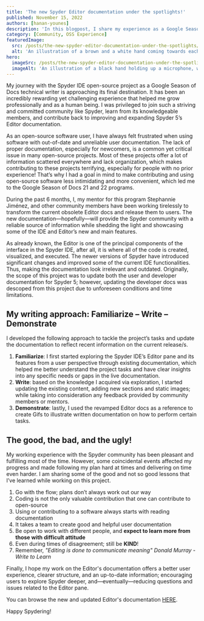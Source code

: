 ```yaml
---
title: 'The new Spyder Editor documentation under the spotlights!'
published: November 15, 2022
authors: [hanan-younes]
description: 'In this blogpost, I share my experience as a Google Season of Docs 2022 technical writer working on updating the Editor user documentation.'
category: [Community, OSS Experience]
featuredImage:
  src: /posts/the-new-spyder-editor-documentation-under-the-spotlights/blog_feature_var3.svg
  alt: 'An illustration of a brown and a white hand coming towards each other to pass a business card with the logo of Quansight Labs'
hero:
  imageSrc: /posts/the-new-spyder-editor-documentation-under-the-spotlights/blog_hero_var3.svg
  imageAlt: 'An illustration of a black hand holding up a microphone, with some graphical elements highlighting the top of the microphone'
---
```


My journey with the Spyder IDE open-source project as a Google Season of Docs
technical writer is approaching its final destination. It has been an incredibly
rewarding yet challenging experience that helped me grow professionally and as a
human being. I was privileged to join such a striving and committed community
like Spyder, learn from its knowledgeable members, and contribute back to
improving and expanding Spyder 5’s Editor documentation.

As an open-source software user, I have always felt frustrated when using software
with out-of-date and unreliable user documentation. The lack of proper
documentation, especially for newcomers, is a common yet critical issue in many open-source projects.
Most of these projects offer a lot of information scattered everywhere and lack
organization, which makes contributing to these projects terrifying, especially
for people with no prior experience! That’s why I had a goal in mind to make
contributing and using open-source software less intimidating and more
convenient, which led me to the Google Season of Docs 21 and 22 programs.

During the past 6 months, I, my mentor for this program Stephannie Jiménez,
and other community members have been working tirelessly to transform the current
obsolete Editor docs and release them to users. The new documentation—hopefully—will
provide the Spyder community with a reliable source of information while shedding
the light and showcasing some of the IDE and Editor’s new and main features.

As already known, the Editor is one of the principal components of the interface
in the Spyder IDE, after all, it is where all of the code is created, visualized,
and executed. The newer versions of Spyder have introduced significant changes
and improved some of the current IDE functionalities. Thus, making the documentation
look irrelevant and outdated. Originally, the scope of this project was to
update both the user and developer documentation for Spyder 5; however, updating
the developer docs was descoped from this project due to unforeseen
conditions and time limitations.

## My writing approach: Familiarize – Write – Demonstrate

I developed the following approach to tackle the project’s tasks and update the
documentation to reflect recent information on the current release/s.

1. **Familiarize**: I first started exploring the Spyder IDE’s Editor pane and its features from a user perspective through existing documentation, which helped me better understand the project tasks and have clear insights into any specific needs or gaps in the live documentation.
2. **Write**: based on the knowledge I acquired via exploration, I started updating the existing content, adding new sections and static images; while taking into consideration any feedback provided by community members or mentors.
3. **Demonstrate**: lastly, I used the revamped Editor docs as a reference to create Gifs to illustrate written documentation on how to perform certain tasks.

## The good, the bad, and the ugly!

My working experience with the Spyder community has been pleasant and fulfilling
most of the time. However, some coincidental events affected my progress and
made following my plan hard at times and delivering on time even harder.
I am sharing some of the good and not so good lessons that I’ve learned while working on this project.

1. Go with the flow; plans don’t always work out our way
2. Coding is not the only valuable contribution that one can contribute to open-source
3. Using or contributing to a software always starts with reading documentation
4. It takes a team to create good and helpful user documentation
5. Be open to work with different people, and **expect to learn more from those with difficult attitude**
6. Even during times of disagreement; still be **KIND**!
7. Remember, _"Editing is done to communicate meaning" Donald Murray - Write to Learn_

Finally, I hope my work on the Editor's documentation offers a better user
experience, clearer structure, and an up-to-date information; encouraging users
to explore Spyder deeper, and—eventually—reducing questions and issues related to the Editor pane.

You can browse the new and updated Editor's documentation [HERE](https://docs.spyder-ide.org/current/panes/editor.html).

Happy Spydering!
